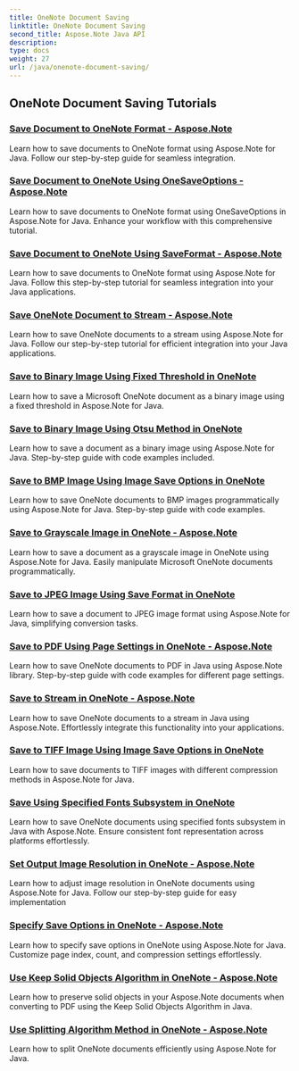 ```yaml
---
title: OneNote Document Saving
linktitle: OneNote Document Saving
second_title: Aspose.Note Java API
description: 
type: docs
weight: 27
url: /java/onenote-document-saving/
---
```


## OneNote Document Saving Tutorials
### [Save Document to OneNote Format - Aspose.Note](./save-document-to-onenote-format/)
Learn how to save documents to OneNote format using Aspose.Note for Java. Follow our step-by-step guide for seamless integration.
### [Save Document to OneNote Using OneSaveOptions - Aspose.Note](./save-document-to-onenote-format-using-onesaveoptions/)
Learn how to save documents to OneNote format using OneSaveOptions in Aspose.Note for Java. Enhance your workflow with this comprehensive tutorial.
### [Save Document to OneNote Using SaveFormat - Aspose.Note](./save-document-to-onenote-format-using-saveformat/)
Learn how to save documents to OneNote format using Aspose.Note for Java. Follow this step-by-step tutorial for seamless integration into your Java applications.
### [Save OneNote Document to Stream - Aspose.Note](./save-onenote-document-to-stream/)
Learn how to save OneNote documents to a stream using Aspose.Note for Java. Follow our step-by-step tutorial for efficient integration into your Java applications.
### [Save to Binary Image Using Fixed Threshold in OneNote](./save-to-binary-image-using-fixed-threshold/)
Learn how to save a Microsoft OneNote document as a binary image using a fixed threshold in Aspose.Note for Java.
### [Save to Binary Image Using Otsu Method in OneNote](./save-to-binary-image-using-otsu-method/)
Learn how to save a document as a binary image using Aspose.Note for Java. Step-by-step guide with code examples included.
### [Save to BMP Image Using Image Save Options in OneNote](./save-to-bmp-image-using-image-save-options/)
Learn how to save OneNote documents to BMP images programmatically using Aspose.Note for Java. Step-by-step guide with code examples.
### [Save to Grayscale Image in OneNote - Aspose.Note](./save-to-grayscale-image/)
Learn how to save a document as a grayscale image in OneNote using Aspose.Note for Java. Easily manipulate Microsoft OneNote documents programmatically.
### [Save to JPEG Image Using Save Format in OneNote](./save-to-jpeg-image-using-save-format/)
Learn how to save a document to JPEG image format using Aspose.Note for Java, simplifying conversion tasks.
### [Save to PDF Using Page Settings in OneNote - Aspose.Note](./save-to-pdf-using-page-settings/)
Learn how to save OneNote documents to PDF in Java using Aspose.Note library. Step-by-step guide with code examples for different page settings.
### [Save to Stream in OneNote - Aspose.Note](./save-to-stream/)
Learn how to save OneNote documents to a stream in Java using Aspose.Note. Effortlessly integrate this functionality into your applications.
### [Save to TIFF Image Using Image Save Options in OneNote](./save-to-tiff-image-using-image-save-options/)
Learn how to save documents to TIFF images with different compression methods in Aspose.Note for Java.
### [Save Using Specified Fonts Subsystem in OneNote](./save-using-specified-fonts-subsystem/)
Learn how to save OneNote documents using specified fonts subsystem in Java with Aspose.Note. Ensure consistent font representation across platforms effortlessly.
### [Set Output Image Resolution in OneNote - Aspose.Note](./set-output-image-resolution/)
Learn how to adjust image resolution in OneNote documents using Aspose.Note for Java. Follow our step-by-step guide for easy implementation
### [Specify Save Options in OneNote - Aspose.Note](./specify-save-options/)
Learn how to specify save options in OneNote using Aspose.Note for Java. Customize page index, count, and compression settings effortlessly.
### [Use Keep Solid Objects Algorithm in OneNote - Aspose.Note](./use-keep-solid-objects-algorithm/)
Learn how to preserve solid objects in your Aspose.Note documents when converting to PDF using the Keep Solid Objects Algorithm in Java.
### [Use Splitting Algorithm Method in OneNote - Aspose.Note](./use-splitting-algorithm-method/)
Learn how to split OneNote documents efficiently using Aspose.Note for Java.
